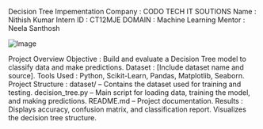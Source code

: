 Decision Tree Impementation 
Company : CODO TECH IT SOUTIONS 
Name : Nithish Kumar 
Intern ID : CT12MJE 
DOMAIN : Machine Learning 
Mentor : Neela Santhosh

![Image](https://github.com/user-attachments/assets/e3e7d0f3-e402-46a9-aa21-25783ba35e67)

Project Overview
Objective          : Build and evaluate a Decision Tree model to classify data and make predictions.
Dataset            : [Include dataset name and source].
Tools Used         : Python, Scikit-Learn, Pandas, Matplotlib, Seaborn.
Project Structure  : dataset/ – Contains the dataset used for training and testing.
                     decision_tree.py – Main script for loading data, training the model, and making predictions.
                     README.md – Project documentation.
Results            : Displays accuracy, confusion matrix, and classification report. 
                     Visualizes the decision tree structure.
